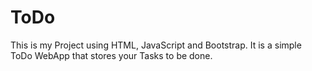 # ToDo
This is my Project using HTML, JavaScript and Bootstrap. It is a simple ToDo WebApp that stores your Tasks to be done.
